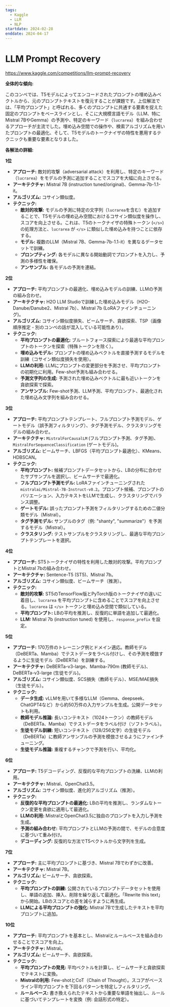 ```yaml
---
tags:
  - Kaggle
  - LLM
  - NLP
startdate: 2024-02-28
enddate: 2024-04-17
---
```

# LLM Prompt Recovery
https://www.kaggle.com/competitions/llm-prompt-recovery

**全体的な傾向:**

このコンペでは、T5モデルによってエンコードされたプロンプトの埋め込みベクトルから、元のプロンプトテキストを復元することが課題です。上位解法では、「平均プロンプト」と呼ばれる、多くのプロンプトに共通する要素を捉えた固定のプロンプトをベースラインとし、そこに大規模言語モデル（LLM、特にMistral 7BやGemma）の予測や、特定のキーワード（`lucrarea`）を組み合わせるアプローチが主流でした。埋め込み空間での操作や、検索アルゴリズムを用いたプロンプトの最適化、そして、T5モデルのトークナイザの特性を悪用するテクニックも重要な要素となりました。

**各解法の詳細:**

**1位**

- **アプローチ:** 敵対的攻撃（adversarial attack）を利用し、特定のキーワード（`lucrarea`）をモデルの予測に追加することでスコアを大幅に向上させる。
- **アーキテクチャ:** Mistral 7B (instruction tuned/original)、Gemma-7b-1.1-it。
- **アルゴリズム:** コサイン類似度。
- **テクニック:**
    - **敵対的攻撃:** モデルの予測に特定の文字列（`lucrarea`を含む）を追加することで、T5モデルの埋め込み空間におけるコサイン類似度を操作し、スコアを向上させる。これは、T5のトークナイザの特殊トークン (`</s>`) の処理方法と、`lucrarea` が `</s>` に類似した埋め込みを持つことに依存する。
    - **モデル:** 複数のLLM（Mistral 7B、Gemma-7b-1.1-it）を異なるデータセットで訓練。
    - **プロンプティング:** 各モデルに異なる開始動詞でプロンプトを入力し、予測の多様性を確保。
    - **アンサンブル:** 各モデルの予測を連結。

**2位**

- **アプローチ:** 平均プロンプトの最適化、埋め込みモデルの訓練、LLMの予測の組み合わせ。
- **アーキテクチャ:** H2O LLM Studioで訓練した埋め込みモデル（H2O-Danube/Danube2、Mistral 7b）、Mistral 7b (LoRAファインチューニング)。
- **アルゴリズム:** コサイン類似度損失、ビームサーチ、貪欲探索、TSP（画像順序推定 - 別のコンペの話が混入している可能性あり）。
- **テクニック:**
    - **平均プロンプトの最適化:** ブルートフォース探索により最適な平均プロンプトのトークンを探索（特殊トークンを除く）。
    - **埋め込みモデル:** プロンプトの埋め込みベクトルを直接予測するモデルを訓練（コサイン類似度損失を使用）。
    - **LLMの利用:** LLMにプロンプトの変更部分を予測させ、平均プロンプトの初期化に利用。Few-shot予測も組み合わせる。
    - **予測文字列の生成:** 予測された埋め込みベクトルに最も近いトークンを貪欲探索で探索。
    - **アンサンブル:** Few-shot予測、LLM予測、平均プロンプト、最適化された埋め込み文字列を組み合わせる。

**3位**

- **アプローチ:** 平均プロンプトテンプレート、フルプロンプト予測モデル、ゲートモデル（誤予測フィルタリング）、タグ予測モデル、クラスタリングモデルの組み合わせ。
- **アーキテクチャ:** `MistralForCausalLM` (フルプロンプト予測、タグ予測)、`MistralForSequenceClassification` (ゲートモデル)。
- **アルゴリズム:** ビームサーチ、LBFGS（平均プロンプト最適化）、KMeans、HDBSCAN。
- **テクニック:**
    - **平均プロンプト:** 候補プロンプトデータセットから、LBの分布に合わせたサブサンプルを選択し、ビームサーチで最適化。
    - **フルプロンプト予測モデル:** LoRAファインチューニングされた `mistralai/Mistral-7B-Instruct-v0.2`。プロンプト候補、プロンプトのバリエーション、入力テキストをLLMで生成し、クラスタリングでバランス調整。
    - **ゲートモデル:** 誤ったプロンプト予測をフィルタリングするための二値分類モデル（Mistral）。
    - **タグ予測モデル:** サンプルのタグ（例: "shanty", "summarize"）を予測するモデル（Mistral）。
    - **クラスタリング:** テストサンプルをクラスタリングし、最適な平均プロンプトテンプレートを選択。

**4位**

- **アプローチ:** ST5トークナイザの特性を利用した敵対的攻撃。平均プロンプトとMistral 7bの組み合わせ。
- **アーキテクチャ:** Sentence-T5 (ST5)、Mistral 7b。
- **アルゴリズム:** コサイン類似度、ビームサーチ（推測）。
- **テクニック:**
    - **敵対的攻撃:** ST5のTensorFlow版とPyTorch版のトークナイザの違いに着目し、`lucrarea` を平均プロンプトに含めることでスコアを向上させる。`lucrarea` は `</s>` トークンと埋め込み空間で類似している。
    - **平均プロンプト:** LBの平均を推測し、反復的に単語を追加して最適化。
    - **LLM:** Mistral 7b (instruction tuned) を使用し、`response_prefix` を設定。

**5位**

- **アプローチ:** 170万件のトレーニング例とドメイン適応。教師モデル（DeBERTa、Mamba）でテストデータをラベル付けし、その予測を模倣するように生徒モデル（DeBERTa）を訓練する。
- **アーキテクチャ:** DeBERTa-v3-large、Mamba-790m (教師モデル)、DeBERTa-v3-large (生徒モデル)。
- **アルゴリズム:** コサイン類似度、SCS損失（教師モデル）、MSE/MAE損失（生徒モデル）。
- **テクニック:**
    - **データ生成:** vLLMを用いて多様なLLM（Gemma、deepseek、ChatGPT4など）から約50万件の入力サンプルを生成。公開データセットも利用。
    - **教師モデル推論:** 長いコンテキスト（1024トークン）の教師モデル（DeBERTa、Mamba）でテストデータをラベル付け（ソフトラベル）。
    - **生徒モデル訓練:** 短いコンテキスト（128/256文字）の生徒モデル（DeBERTa）に教師アンサンブルの予測を模倣させるようにファインチューニング。
    - **生徒モデル推論:** 重複するチャンクで予測を行い、平均化。

**6位**

- **アプローチ:** T5デコーディング、反復的な平均プロンプトの洗練、LLMの利用。
- **アーキテクチャ:** Mistral、OpenChat3.5。
- **アルゴリズム:** コサイン類似度、進化的アルゴリズム（推測）。
- **テクニック:**
    - **反復的な平均プロンプトの最適化:** LBの平均を推測し、ランダムなトークン変更を貪欲に適用して最適化。
    - **LLMの利用:** MistralとOpenChat3.5に独自のプロンプトを入力し予測を生成。
    - **予測の組み合わせ:** 平均プロンプトとLLMの予測の間で、モデルの合意度に基づいて重み付け。
    - **デコーディング:** 反復的な方法でT5ベクトルから文字列を生成。

**7位**

- **アプローチ:** 主に平均プロンプトに基づき、Mistral 7Bでわずかに改善。
- **アーキテクチャ:** Mistral 7B。
- **アルゴリズム:** ビームサーチ、貪欲探索。
- **テクニック:**
    - **平均プロンプトの訓練:** 公開されているプロンプトデータセットを使用し、単語の追加、挿入、削除を繰り返して最適化。「Rewrite this text」から開始。LBのスコアとの差を減らすように再生成。
    - **LLMによる平均プロンプトの強化:** Mistral 7Bで生成したテキストを平均プロンプトに追加。

**10位**

- **アプローチ:** 平均プロンプトを基本とし、Mistralとルールベースを組み合わせることでスコアを向上。
- **アーキテクチャ:** Mistral。
- **アルゴリズム:** ビームサーチ、貪欲探索。
- **テクニック:**
    - **平均プロンプトの発見:** 平均ベクトルを計算し、ビームサーチと貪欲探索でテキストに変換。
    - **Mistralの利用:** Few-shotとCoT（Chain of Thought）。スコアがベースライン平均プロンプトを下回るパターンを特定しフィルタリング。
    - **ルールベース:** 書き換えられたテキストから重要な単語を抽出し、ルールに基づいてテンプレートを変換（例: 会話形式の特定）。

